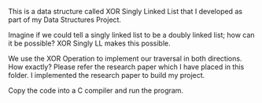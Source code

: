 This is a data structure called XOR Singly Linked List that I developed as part of my Data Structures Project. 

Imagine if we could tell a singly linked list to be a doubly linked list; how can it be possible? XOR Singly LL makes this possible.

We use the XOR Operation to implement our traversal in both directions. How exactly? Please refer the research paper which I have placed in this folder. 
I implemented the research paper to build my project.

Copy the code into a C compiler and run the program.
